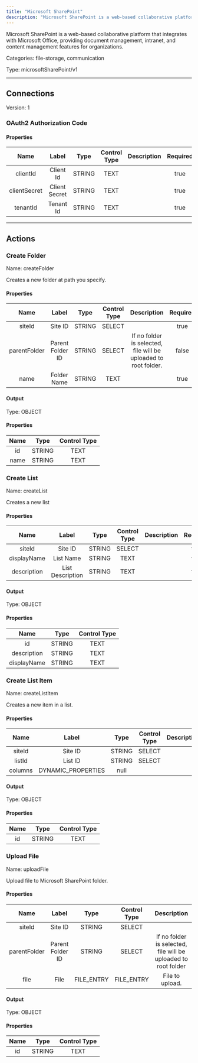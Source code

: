 ```yaml
---
title: "Microsoft SharePoint"
description: "Microsoft SharePoint is a web-based collaborative platform that integrates with Microsoft Office, providing document management, intranet, and content management features for organizations."
---
```


Microsoft SharePoint is a web-based collaborative platform that integrates with Microsoft Office, providing document management, intranet, and content management features for organizations.


Categories: file-storage, communication


Type: microsoftSharePoint/v1

<hr />



## Connections

Version: 1


### OAuth2 Authorization Code

#### Properties

|      Name       |      Label     |     Type     |     Control Type     |     Description     |     Required        |
|:--------------:|:--------------:|:------------:|:--------------------:|:-------------------:|:-------------------:|
| clientId | Client Id | STRING | TEXT  |  | true  |
| clientSecret | Client Secret | STRING | TEXT  |  | true  |
| tenantId | Tenant Id | STRING | TEXT  |  | true  |





<hr />



## Actions


### Create Folder
Name: createFolder

Creates a new folder at path you specify.

#### Properties

|      Name       |      Label     |     Type     |     Control Type     |     Description     |     Required        |
|:--------------:|:--------------:|:------------:|:--------------------:|:-------------------:|:-------------------:|
| siteId | Site ID | STRING | SELECT  |  | true  |
| parentFolder | Parent Folder ID | STRING | SELECT  |  If no folder is selected, file will be uploaded to root folder.  |  false  |
| name | Folder Name | STRING | TEXT  |  | true  |


#### Output



Type: OBJECT


#### Properties

|     Name     |     Type     |     Control Type     |
|:------------:|:------------:|:--------------------:|
| id | STRING | TEXT  |
| name | STRING | TEXT  |






### Create List
Name: createList

Creates a new list

#### Properties

|      Name       |      Label     |     Type     |     Control Type     |     Description     |     Required        |
|:--------------:|:--------------:|:------------:|:--------------------:|:-------------------:|:-------------------:|
| siteId | Site ID | STRING | SELECT  |  | true  |
| displayName | List Name | STRING | TEXT  |  | true  |
| description | List Description | STRING | TEXT  |  | true  |


#### Output



Type: OBJECT


#### Properties

|     Name     |     Type     |     Control Type     |
|:------------:|:------------:|:--------------------:|
| id | STRING | TEXT  |
| description | STRING | TEXT  |
| displayName | STRING | TEXT  |






### Create List Item
Name: createListItem

Creates a new item in a list.

#### Properties

|      Name       |      Label     |     Type     |     Control Type     |     Description     |     Required        |
|:--------------:|:--------------:|:------------:|:--------------------:|:-------------------:|:-------------------:|
| siteId | Site ID | STRING | SELECT  |  | true  |
| listId | List ID | STRING | SELECT  |  | true  |
| columns | DYNAMIC_PROPERTIES | null  |


#### Output



Type: OBJECT


#### Properties

|     Name     |     Type     |     Control Type     |
|:------------:|:------------:|:--------------------:|
| id | STRING | TEXT  |






### Upload File
Name: uploadFile

Upload file to Microsoft SharePoint folder.

#### Properties

|      Name       |      Label     |     Type     |     Control Type     |     Description     |     Required        |
|:--------------:|:--------------:|:------------:|:--------------------:|:-------------------:|:-------------------:|
| siteId | Site ID | STRING | SELECT  |  | true  |
| parentFolder | Parent Folder ID | STRING | SELECT  |  If no folder is selected, file will be uploaded to root folder  |  false  |
| file | File | FILE_ENTRY | FILE_ENTRY  |  File to upload.  |  true  |


#### Output



Type: OBJECT


#### Properties

|     Name     |     Type     |     Control Type     |
|:------------:|:------------:|:--------------------:|
| id | STRING | TEXT  |








